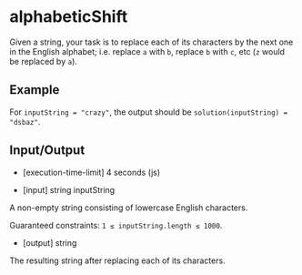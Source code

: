 # alphabeticShift

Given a string, your task is to replace each of its characters by the next one in the English alphabet; i.e. replace `a` with `b`, replace `b` with `c`, etc (`z` would be replaced by `a`).

## Example

For `inputString = "crazy"`, the output should be `solution(inputString) = "dsbaz"`.

## Input/Output

- [execution-time-limit] 4 seconds (js)

- [input] string inputString

A non-empty string consisting of lowercase English characters.

Guaranteed constraints:
`1 ≤ inputString.length ≤ 1000`.

- [output] string

The resulting string after replacing each of its characters.
